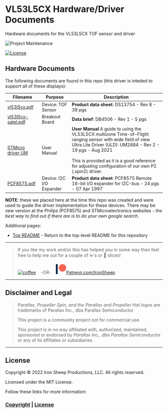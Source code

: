 # VL53L5CX Hardware/Driver Documents
Hardware documents for the VL53L5CX TOF sensor and driver

![Project Maintenance][maintenance-shield]

[![License][license-shield]](LICENSE)


## Hardware Documents

The following documents are found in this repo (this driver is inteded to support all of these displays):

| Filename | Purpose | Description 
| --- | --- | --- | 
| [vl53l5cx.pdf](vl53l5cx.pdf) | Device: TOF Sensor | **Product data sheet**: DS13754 - Rev 8 - 38 pgs
| [vl53l5cx-satel.pdf](vl53l5cx-satel.pdf) | Breakout Board | **Data brief**: DB4506 - Rev 1 - 5 pgs
| [STMicro driver UM](um2884-use-vl53l5cx-with-ultra-lite-driver-sw.pdf) | User Manual | **User Manual** A guide to using the VL53L5CX multizone Time-of-Flight ranging sensor with wide field of view Ultra Lite Driver (ULD): UM2884 - Rev 2 - 19 pgs - Aug 2021<BR><BR>This is provided as it is a good reference for adjusting configuration of our own P2 (.spin2) driver. 
| [PCF8575.pdf](PCF8575.pdf) | Device: I2C I/O Expander | **Product data sheet**: PCF8575 Remote 16-bit I/O expander for I2C-bus - 24 pgs - 07 Apr 1997

**NOTE**: these we placed here at the time this repo was created and were used to guide the driver implementation for these devices. There may be new version at the Philips (PCF8575) and STMicroelectronics websites - *the best way to find out if there are is to do your own google search.*

Additional pages:

- [Top README](https://github.com/ironsheep/P2-VL53L5CX-time-of-flight-driver) - Return to the top-level README for this repository


---

> If you like my work and/or this has helped you in some way then feel free to help me out for a couple of :coffee:'s or :pizza: slices!
>
> [![coffee](https://www.buymeacoffee.com/assets/img/custom_images/black_img.png)](https://www.buymeacoffee.com/ironsheep) &nbsp;&nbsp; -OR- &nbsp;&nbsp; [![Patreon](../Images/patreon.png)](https://www.patreon.com/IronSheep?fan_landing=true)[Patreon.com/IronSheep](https://www.patreon.com/IronSheep?fan_landing=true)

---

## Disclaimer and Legal

> *Parallax, Propeller Spin, and the Parallax and Propeller Hat logos* are trademarks of Parallax Inc., dba Parallax Semiconductor
>
> This project is a community project not for commercial use.
>
> This project is in no way affiliated with, authorized, maintained, sponsored or endorsed by *Parallax Inc., dba Parallax Semiconductor* or any of its affiliates or subsidiaries.

---

## License

Copyright © 2022 Iron Sheep Productions, LLC. All rights reserved.

Licensed under the MIT License.

Follow these links for more information:

### [Copyright](../copyright) | [License](../LICENSE)

[maintenance-shield]: https://img.shields.io/badge/maintainer-stephen%40ironsheep%2ebiz-blue.svg?style=for-the-badge

[license-shield]: https://camo.githubusercontent.com/bc04f96d911ea5f6e3b00e44fc0731ea74c8e1e9/68747470733a2f2f696d672e736869656c64732e696f2f6769746875622f6c6963656e73652f69616e74726963682f746578742d646976696465722d726f772e7376673f7374796c653d666f722d7468652d6261646765
